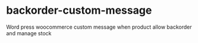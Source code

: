 # backorder-custom-message
Word press woocommerce custom message when product allow backorder and manage stock
